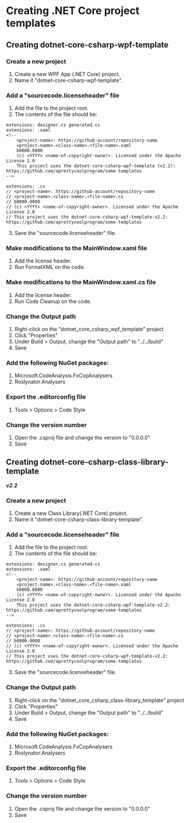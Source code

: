 # Creating .NET Core project templates

## Creating dotnet-core-csharp-wpf-template

### Create a new project
1. Create a new WPF App (.NET Core) project.
2. Name it "dotnet-core-csharp-wpf-template".

### Add a "sourcecode.licenseheader" file
1. Add the file to the project root.
2. The contents of the file should be:
```
extensions: designer.cs generated.cs
extensions: .xaml
<!--
	<project-name>: https://github-account/repository-name
	<project-name>.<class-name>.<file-name>.xaml
	b0000.0000
	(c) <YYYY> <name-of-copyright-owner>. Licensed under the Apache License 2.0
	This project uses the dotnet-core-csharp-wpf-template (v2.2): https://github.com/aprettycoolprogram/some-templates
-->

extensions: .cs
// <project-name>: https://github-account/repository-name
// <project-name>.<class-name>.<file-name>.cs
// b0000.0000
// (c) <YYYY> <name-of-copyright-owner>. Licensed under the Apache License 2.0
// This project uses the dotnet-core-csharp-wpf-template-v2.2: https://github.com/aprettycoolprogram/some-templates

```
3. Save the "sourcecode.licenseheader" file.

### Make modifications to the MainWindow.xaml file
1. Add the license header.
2. Run FormatXML on the code.

### Make modifications to the MainWindow.xaml.cs file
1. Add the license header.
2. Run Code Cleanup on the code.

### Change the Output path
1. Right-click on the "dotnet_core_csharp_wpf_template" project
2. Click "Properties"
3. Under Build > Output, change the "Output path" to "../../build"
4. Save

### Add the following NuGet packages:
1. Microsoft.CodeAnalysis.FxCopAnalysers
2. Roslynator.Analysers

### Export the .editorconfig file
1. Tools > Options > Code Style

### Change the version number
1. Open the .csproj file and change the version to "0.0.0.0"
2. Save

## Creating dotnet-core-csharp-class-library-template
***v2.2***

### Create a new project
1. Create a new Class Library(.NET Core) project.
2. Name it "dotnet-core-csharp-class-library-template".

### Add a "sourcecode.licenseheader" file
1. Add the file to the project root.
2. The contents of the file should be:
```
extensions: designer.cs generated.cs
extensions: .xaml
<!--
	<project-name>: https://github-account/repository-name
	<project-name>.<class-name>.<file-name>.xaml
	b0000.0000
	(c) <YYYY> <name-of-copyright-owner>. Licensed under the Apache License 2.0
	This project uses the dotnet-core-csharp-wpf-template-v2.2: https://github.com/aprettycoolprogram/some-templates
-->

extensions: .cs
// <project-name>: https://github-account/repository-name
// <project-name>.<class-name>.<file-name>.cs
// b0000.0000
// (c) <YYYY> <name-of-copyright-owner>. Licensed under the Apache License 2.0
// This project uses the dotnet-core-csharp-wpf-template-v2.2: https://github.com/aprettycoolprogram/some-templates

```
3. Save the "sourcecode.licenseheader" file.

### Change the Output path
1. Right-click on the "dotnet_core_csharp_class-library_template" project
2. Click "Properties"
3. Under Build > Output, change the "Output path" to "../../build"
4. Save

### Add the following NuGet packages:
1. Microsoft.CodeAnalysis.FxCopAnalysers
2. Roslynator.Analysers

### Export the .editorconfig file
1. Tools > Options > Code Style

### Change the version number
1. Open the .csproj file and change the version to "0.0.0.0"
2. Save